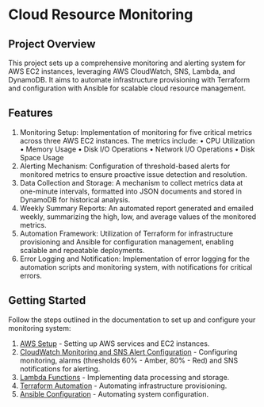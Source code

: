 # Cloud Resource Monitoring

## Project Overview

This project sets up a comprehensive monitoring and alerting system for AWS EC2 instances, leveraging AWS CloudWatch, SNS, Lambda, and DynamoDB. It aims to automate infrastructure provisioning with Terraform and configuration with Ansible for scalable cloud resource management.

## Features

1.	Monitoring Setup: Implementation of monitoring for five critical metrics across three AWS EC2 instances. The metrics include:
   •	CPU Utilization
   •	Memory Usage
   •	Disk I/O Operations
   •	Network I/O Operations
   •	Disk Space Usage
2.	Alerting Mechanism: Configuration of threshold-based alerts for monitored metrics to ensure proactive issue detection and resolution.
3.	Data Collection and Storage: A mechanism to collect metrics data at one-minute intervals, formatted into JSON documents and stored in DynamoDB for historical analysis.
4.	Weekly Summary Reports: An automated report generated and emailed weekly, summarizing the high, low, and average values of the monitored metrics.
5.	Automation Framework: Utilization of Terraform for infrastructure provisioning and Ansible for configuration management, enabling scalable and repeatable deployments.
6.	Error Logging and Notification: Implementation of error logging for the automation scripts and monitoring system, with notifications for critical errors.


## Getting Started

Follow the steps outlined in the documentation to set up and configure your monitoring system:

1. [AWS Setup](docs/aws-setup.md) - Setting up AWS services and EC2 instances.
2. [CloudWatch Monitoring and SNS Alert Configuration](docs/cloudwatch-sns-setup.md) - Configuring monitoring, alarms (thresholds 60% - Amber, 80% - Red) and SNS notifications for alerting.
3. [Lambda Functions](docs/lambda-functions.md) - Implementing data processing and storage.
4. [Terraform Automation](docs/terraform-automation.md) - Automating infrastructure provisioning.
5. [Ansible Configuration](docs/ansible-configuration.md) - Automating system configuration.


